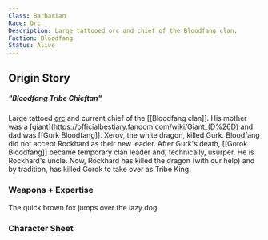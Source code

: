 ```yaml
---
Class: Barbarian
Race: Orc
Description: Large tattooed orc and chief of the Bloodfang clan.
Faction: Bloodfang
Status: Alive
---
```

## Origin Story
##### "Bloodfang Tribe Chieftan"
Large tattoed [orc](https://www.dndbeyond.com/monsters/16972-orc) and current chief of the [[Bloodfang clan]]. His mother was a [giant](https://officialbestiary.fandom.com/wiki/Giant_(D%26D) and dad was [[Gurk Bloodfang]]. Xerov, the white dragon, killed Gurk. Bloodfang did not accept Rockhard as their new leader. After Gurk's death, [[Gorok Bloodfang]] became temporary clan leader and, technically, usurper. He is Rockhard's uncle. Now, Rockhard has killed the dragon (with our help) and by tradition, has killed Gorok to take over as Tribe King.

### Weapons + Expertise
The quick brown fox jumps over the lazy dog

### Character Sheet
